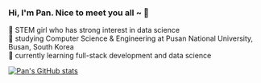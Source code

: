 ### Hi, I'm Pan. Nice to meet you all ~ 🐬

👧 STEM girl who has strong interest in data science <br/>
🏢 studying Computer Science & Engineering at Pusan National University, Busan, South Korea <br/>
📃 currently learning full-stack development and data science <br/>

[![Pan's GitHub stats](https://github-readme-stats.vercel.app/api?username=pankhin)](https://github.com/pankhin/github-readme-stats)
